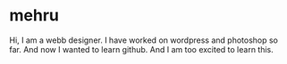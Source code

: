 # mehru
Hi,
I am a webb designer. I have worked on wordpress and photoshop so far.
And now I wanted to learn github. And I am too excited to learn this.
